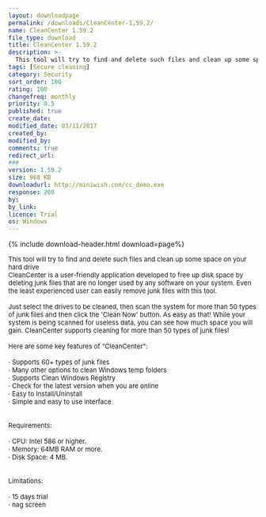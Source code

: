 ```yaml
---
layout: downloadpage
permalink: /downloads/CleanCenter-1,59,2/
name: CleanCenter 1.59.2
file_type: download
title: CleanCenter 1.59.2
description: >-
  This tool will try to find and delete such files and clean up some space on your hard drive 
tags: [Secure cleaning]
category: Security
sort_order: 100
rating: 100
changefreq: monthly
priority: 0.5
published: true
create_date: 
modified_date: 03/11/2017
created_by: 
modified_by: 
comments: true
redirect_url: 
### 
version: 1.59.2
size: 968 KB
downloadurl: http://miniwish.com/cc_demo.exe
response: 200
by: 
by_link: 
licence: Trial 
os: Windows
---
```


{% include download-header.html download=page%}

<p style="fix-download-text !important">
<p><font size="2">This tool will try to find and delete such files and clean up some space on your hard drive <br />
CleanCenter is a user-friendly application developed to free up disk space by deleting junk files that are no longer used by any software on your system. Even the least experienced user can easily remove junk files with this tool. <br />
<br />
Just select the drives to be cleaned, then scan the system for more than 50 types of junk files and then click the 'Clean Now' button. As easy as that! While your system is being scanned for useless data, you can see how much space you will gain. CleanCenter supports cleaning for more than 50 types of junk files! <br />
<br />
Here are some key features of "CleanCenter": <br />
<br />
· Supports 60+ types of junk files <br />
· Many other options to clean Windows temp folders <br />
· Supports Clean Windows Registry <br />
· Check for the latest version when you are online <br />
· Easy to Install/Uninstall <br />
· Simple and easy to use interface <br />
<br />
<br />
Requirements: <br />
<br />
· CPU: Intel 586 or higher. <br />
· Memory: 64MB RAM or more. <br />
· Disk Space: 4 MB. <br />
<br />
<br />
Limitations: <br />
<br />
· 15 days trial <br />
· nag screen</font></p></p>
